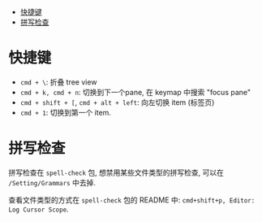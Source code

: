 <!-- TOC depthFrom:1 depthTo:6 withLinks:1 updateOnSave:1 orderedList:0 -->

- [快捷键](#快捷键)
- [拼写检查](#拼写检查)

<!-- /TOC -->

# 快捷键
* `cmd + \`: 折叠 tree view
* `cmd + k, cmd + n`: 切换到下一个pane, 在 keymap 中搜索 "focus pane"
* `cmd + shift + [`, `cmd + alt + left`: 向左切换 item (标签页)
* `cmd + 1`: 切换到第一个 item.


# 拼写检查

拼写检查在 `spell-check` 包, 想禁用某些文件类型的拼写检查, 可以在 `/Setting/Grammars` 中去掉.

查看文件类型的方式在 `spell-check` 包的 README 中: `cmd+shift+p, Editor: Log Cursor Scope`.
